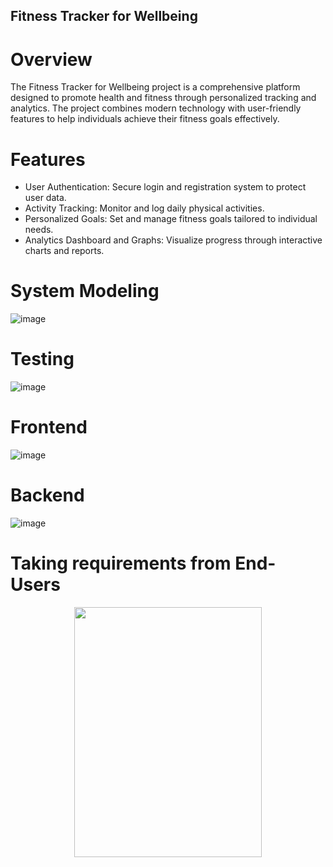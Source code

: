 ## Fitness Tracker for Wellbeing

# Overview
The Fitness Tracker for Wellbeing project is a comprehensive platform designed to promote health and fitness through personalized tracking and analytics. The project combines modern technology with user-friendly features to help individuals achieve their fitness goals effectively.

# Features
- User Authentication: Secure login and registration system to protect user data.
- Activity Tracking: Monitor and log daily physical activities.
- Personalized Goals: Set and manage fitness goals tailored to individual needs.
- Analytics Dashboard and Graphs: Visualize progress through interactive charts and reports.
  
# System Modeling 
![image](https://github.com/user-attachments/assets/d48ba496-0560-4b14-863e-ccdac5a34e1b)

# Testing
![image](https://github.com/user-attachments/assets/a9641c6c-1de7-44ca-bc68-40d72298792d)

# Frontend
![image](https://github.com/user-attachments/assets/7ad4a680-c445-4ae6-bb23-2a9fdc54ab57)

# Backend
![image](https://github.com/user-attachments/assets/a7f5b15f-edd2-4323-a9e1-da2bdc84336f)

# Taking requirements from End-Users

<p align="center">
  <img src="https://github.com/user-attachments/assets/020a1750-1d08-4173-b4c9-6cf838f9706d" width="300" height="400">
</p>



